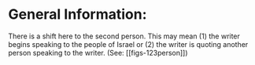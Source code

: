 # General Information:

There is a shift here to the second person. This may mean (1) the writer begins speaking to the people of Israel or (2) the writer is quoting another person speaking to the writer. (See: [[figs-123person]])